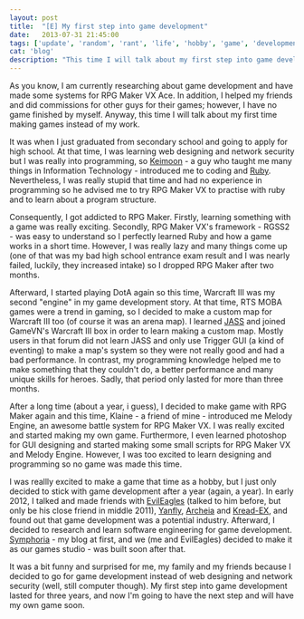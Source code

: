 ```yaml
---
layout: post
title:  "[E] My first step into game development"
date:   2013-07-31 21:45:00
tags: ['update', 'random', 'rant', 'life', 'hobby', 'game', 'development', 'English']
cat: 'blog'
description: "This time I will talk about my first step into game development."
---
```


As you know, I am currently researching about game development and have made 
some systems for RPG Maker VX Ace. In addition, I helped my friends and did 
commissions for other guys for their games; however, I have no game finished by 
myself. Anyway, this time I will talk about my first time making games instead of 
my work.

It was when I just graduated from secondary school and going to apply for high school. At that time, 
I was learning web designing and network security but I was really into programming, so [Keimoon](http://bunbunmaru.net/) - a guy who taught me many things in Information Technology - 
introduced me to coding and [Ruby](http://en.wikipedia.org/wiki/Ruby_%28programming_language%29). Nevertheless, I was really 
stupid that time and had no experience in programming so he advised me to try RPG Maker VX to practise with ruby and to 
learn about a program structure.

Consequently, I got addicted to RPG Maker. Firstly, learning something with a game was really exciting. Secondly, 
RPG Maker VX's framework - RGSS2 - was easy to understand so I perfectly learned Ruby and how a game works in 
a short time. However, I was really lazy and many things come up (one of that was my bad high school entrance exam result and 
I was nearly failed, luckily, they increased intake) so I dropped RPG Maker after two months.

Afterward, I started playing DotA again so this time, Warcraft III was my second "engine" in 
my game development story. At that time, RTS MOBA games were a trend in gaming, so I decided to 
make a custom map for Warcraft III too (of course it was an arena map). I learned [JASS](http://en.wikipedia.org/wiki/JASS) 
and joined GameVN's Warcraft III box in order to learn making a custom map. Mostly users in that forum did not learn
JASS and only use Trigger GUI (a kind of eventing) to make a map's system so they were not really good and 
had a bad performance. In contrast, my programming knowledge helped me to make something that they couldn't do, 
a better performance and many unique skills for heroes. Sadly, that period only lasted for more than three months.

After a long time (about a year, i guess), I decided to make game with RPG Maker again and this time, Klaine - a friend of mine - 
introduced me Melody Engine, an awesome battle system for RPG Maker VX. I was really excited and started making my own game. Furthermore, 
I even learned photoshop for GUI designing and started making some small scripts for RPG Maker VX and Melody Engine. However, 
I was too excited to learn designing and programming so no game was made this time. 

I was reallly excited to make a game that time as a hobby, but I just only decided to stick with 
game development after a year (again, a year). In early 2012, I talked and made friends with [EvilEagles](http://sg.linkedin.com/in/hungvupixel/) (talked to him 
before, but only be his close friend in middle 2011), [Yanfly](http://yanflychannel.wordpress.com/), [Archeia](http://ph.linkedin.com/in/archeia/) and [Kread-EX](http://grimoirecastle.wordpress.com/), and found out that 
game development was a potential industry. Afterward, I decided to research and learn software 
engineering for game development. [Symphoria](http://symphonyan.org) - my blog at first, and we (me and EvilEagles) decided to make it 
as our games studio - was built soon after that.

It was a bit funny and surprised for me, my family and my friends because I decided to go for 
game development instead of web designing and network security (well, still computer though). 
My first step into game development lasted for three years, and now I'm going to have the next step 
and will have my own game soon.
